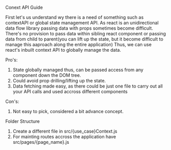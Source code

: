 Conext API Guide


First let's us understand wy there is a need of something such as contextAPI or global state management API.
As react is an unidirectional data flow library passing data with props sometimes become difficult.
There's no provision to pass data within sibling react component or passing data from child to parent(you can lift up the state, but it become difficult to manage this aaproach along the entire application)
Thus, we can use react's inbuilt context API to globally manage the data.

Pro's:
1. State globally managed thus, can be passed access from any component down the DOM tree.
2. Could avoid prop drilling/lifting up the state.
3. Data fetching made easy, as there could be just one file to carry out all your API calls and used accross different components

Con's:
1. Not easy to pick, considered a bit advance concept.

Folder Structure
1. Create a different file in src/{use_case}Context.js
2. For mainting routes accross the application have src/pages/{page_name}.js



